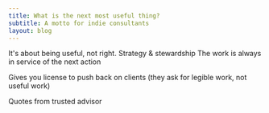 ```yaml
---
title: What is the next most useful thing?
subtitle: A motto for indie consultants
layout: blog
---
```


It's about being useful, not right.
Strategy & stewardship
The work is always in service of the next action

Gives you license to push back on clients (they ask for legible work, not useful work)

Quotes from trusted advisor